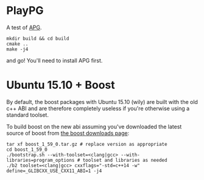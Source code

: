 PlayPG
======

A test of [APG](https://github.com/SgtCoDFish/APG).

```
mkdir build && cd build
cmake ..
make -j4
```

and go! You'll need to install APG first.

Ubuntu 15.10 + Boost
====================
By default, the boost packages with Ubuntu 15.10 (wily) are built with the old c++ ABI and are therefore completely useless if you're otherwise using a standard toolset.

To build boost on the new abi assuming you've downloaded the latest source of boost from [the boost downloads page](http://www.boost.org/users/download/):

```
tar xf boost_1_59_0.tar.gz # replace version as appropriate
cd boost_1_59_0
./bootstrap.sh --with-toolset=<clang|gcc> --with-libraries=program_options # toolset and libraries as needed
./b2 toolset=<clang|gcc> cxxflags="-std=c++14 -w" define=_GLIBCXX_USE_CXX11_ABI=1 -j4
```
